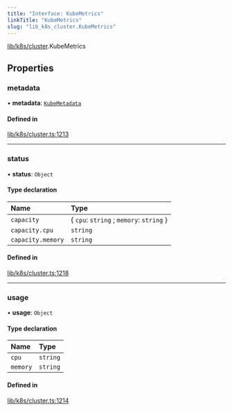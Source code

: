 ```yaml
---
title: "Interface: KubeMetrics"
linkTitle: "KubeMetrics"
slug: "lib_k8s_cluster.KubeMetrics"
---
```


[lib/k8s/cluster](../modules/lib_k8s_cluster.md).KubeMetrics

## Properties

### metadata

• **metadata**: [`KubeMetadata`](lib_k8s_cluster.KubeMetadata.md)

#### Defined in

[lib/k8s/cluster.ts:1213](https://github.com/headlamp-k8s/headlamp/blob/45b84205/frontend/src/lib/k8s/cluster.ts#L1213)

___

### status

• **status**: `Object`

#### Type declaration

| Name | Type |
| :------ | :------ |
| `capacity` | { `cpu`: `string` ; `memory`: `string`  } |
| `capacity.cpu` | `string` |
| `capacity.memory` | `string` |

#### Defined in

[lib/k8s/cluster.ts:1218](https://github.com/headlamp-k8s/headlamp/blob/45b84205/frontend/src/lib/k8s/cluster.ts#L1218)

___

### usage

• **usage**: `Object`

#### Type declaration

| Name | Type |
| :------ | :------ |
| `cpu` | `string` |
| `memory` | `string` |

#### Defined in

[lib/k8s/cluster.ts:1214](https://github.com/headlamp-k8s/headlamp/blob/45b84205/frontend/src/lib/k8s/cluster.ts#L1214)
